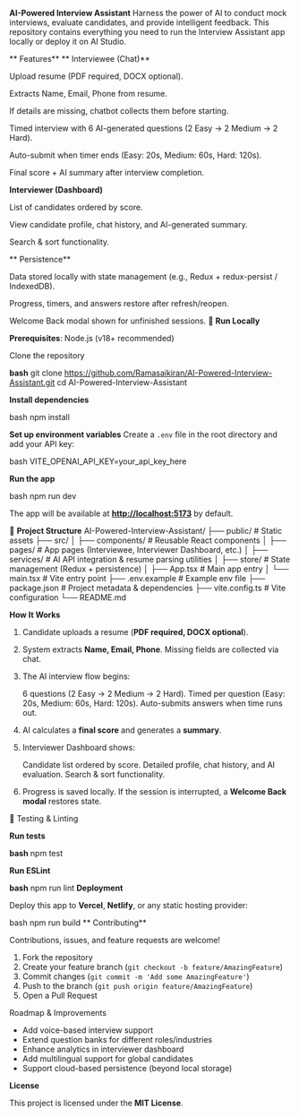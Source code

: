  **AI-Powered Interview Assistant**
Harness the power of AI to conduct mock interviews, evaluate candidates, and provide intelligent feedback. This repository contains everything you need to run the Interview Assistant app locally or deploy it on AI Studio.

** Features**
** Interviewee (Chat)**

Upload resume (PDF required, DOCX optional).

Extracts Name, Email, Phone from resume.

If details are missing, chatbot collects them before starting.

Timed interview with 6 AI-generated questions (2 Easy → 2 Medium → 2 Hard).

Auto-submit when timer ends (Easy: 20s, Medium: 60s, Hard: 120s).

Final score + AI summary after interview completion.

 **Interviewer (Dashboard)**

List of candidates ordered by score.

View candidate profile, chat history, and AI-generated summary.

Search & sort functionality.

** Persistence**

Data stored locally with state management (e.g., Redux + redux-persist / IndexedDB).

Progress, timers, and answers restore after refresh/reopen.

Welcome Back modal shown for unfinished sessions.
 🚀 **Run Locally**

**Prerequisites**: Node.js (v18+ recommended)

Clone the repository

**bash**
git clone https://github.com/Ramasaikiran/AI-Powered-Interview-Assistant.git
cd AI-Powered-Interview-Assistant

**Install dependencies**

bash
npm install

**Set up environment variables**
Create a `.env` file in the root directory and add your API key:

bash
VITE_OPENAI_API_KEY=your_api_key_here

**Run the app**

bash
npm run dev

The app will be available at **[http://localhost:5173](http://localhost:5173)** by default.

 📂 **Project Structure**
AI-Powered-Interview-Assistant/
├── public/              # Static assets
├── src/
│   ├── components/      # Reusable React components
│   ├── pages/           # App pages (Interviewee, Interviewer Dashboard, etc.)
│   ├── services/        # AI API integration & resume parsing utilities
│   ├── store/           # State management (Redux + persistence)
│   ├── App.tsx          # Main app entry
│   └── main.tsx         # Vite entry point
├── .env.example         # Example env file
├── package.json         # Project metadata & dependencies
├── vite.config.ts       # Vite configuration
└── README.md


 **How It Works**

1. Candidate uploads a resume (**PDF required, DOCX optional**).
2. System extracts **Name, Email, Phone**. Missing fields are collected via chat.
3. The AI interview flow begins:

    6 questions (2 Easy → 2 Medium → 2 Hard).
    Timed per question (Easy: 20s, Medium: 60s, Hard: 120s).
    Auto-submits answers when time runs out.
4. AI calculates a **final score** and generates a **summary**.
5. Interviewer Dashboard shows:

    Candidate list ordered by score.
    Detailed profile, chat history, and AI evaluation.
    Search & sort functionality.
6. Progress is saved locally. If the session is interrupted, a **Welcome Back modal** restores state.

 🧪 Testing & Linting

**Run tests**

**bash**
npm test

**Run ESLint**

**bash**
npm run lint
 **Deployment**

Deploy this app to **Vercel**, **Netlify**, or any static hosting provider:

bash
npm run build
** Contributing**

Contributions, issues, and feature requests are welcome!

1. Fork the repository
2. Create your feature branch (`git checkout -b feature/AmazingFeature`)
3. Commit changes (`git commit -m 'Add some AmazingFeature'`)
4. Push to the branch (`git push origin feature/AmazingFeature`)
5. Open a Pull Request



 Roadmap & Improvements

* Add voice-based interview support
* Extend question banks for different roles/industries
* Enhance analytics in interviewer dashboard
* Add multilingual support for global candidates
* Support cloud-based persistence (beyond local storage)



 **License**

This project is licensed under the **MIT License**.
